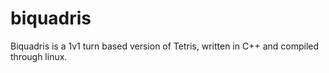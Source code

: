 # biquadris
Biquadris is a 1v1 turn based version of Tetris, written in C++ and compiled through linux.
